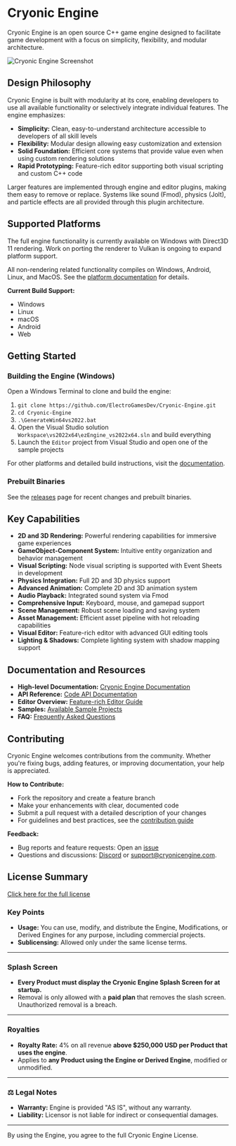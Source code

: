 # Cryonic Engine

Cryonic Engine is an open source C++ game engine designed to facilitate game development with a focus on simplicity, flexibility, and modular architecture.

![Cryonic Engine Screenshot](https://ezengine.net/pages/samples/media/showcase-1.jpg)

## Design Philosophy

Cryonic Engine is built with modularity at its core, enabling developers to use all available functionality or selectively integrate individual features. The engine emphasizes:

- **Simplicity:** Clean, easy-to-understand architecture accessible to developers of all skill levels
- **Flexibility:** Modular design allowing easy customization and extension
- **Solid Foundation:** Efficient core systems that provide value even when using custom rendering solutions
- **Rapid Prototyping:** Feature-rich editor supporting both visual scripting and custom C++ code

Larger features are implemented through engine and editor plugins, making them easy to remove or replace. Systems like sound (Fmod), physics (Jolt), and particle effects are all provided through this plugin architecture.

## Supported Platforms

The full engine functionality is currently available on Windows with Direct3D 11 rendering. Work on porting the renderer to Vulkan is ongoing to expand platform support.

All non-rendering related functionality compiles on Windows, Android, Linux, and MacOS. See the [platform documentation](http://ezEngine.net/pages/docs/build/supported-platforms.html) for details.

**Current Build Support:**
- Windows
- Linux
- macOS
- Android
- Web

## Getting Started

### Building the Engine (Windows)

Open a Windows Terminal to clone and build the engine:

1. `git clone https://github.com/ElectroGamesDev/Cryonic-Engine.git`
2. `cd Cryonic-Engine`
3. `.\GenerateWin64vs2022.bat`
4. Open the Visual Studio solution `Workspace\vs2022x64\ezEngine_vs2022x64.sln` and build everything
5. Launch the `Editor` project from Visual Studio and open one of the sample projects

For other platforms and detailed build instructions, visit the [documentation](https://ezengine.net/pages/docs/build/building-ez.html).

### Prebuilt Binaries

See the [releases](https://github.com/CryonicEngine/CryonicEngine/releases) page for recent changes and prebuilt binaries.

## Key Capabilities

- **2D and 3D Rendering:** Powerful rendering capabilities for immersive game experiences
- **GameObject-Component System:** Intuitive entity organization and behavior management
- **Visual Scripting:** Node visual scripting is supported with Event Sheets in development
- **Physics Integration:** Full 2D and 3D physics support
- **Advanced Animation:** Complete 2D and 3D animation system
- **Audio Playback:** Integrated sound system via Fmod
- **Comprehensive Input:** Keyboard, mouse, and gamepad support
- **Scene Management:** Robust scene loading and saving system
- **Asset Management:** Efficient asset pipeline with hot reloading capabilities
- **Visual Editor:** Feature-rich editor with advanced GUI editing tools
- **Lighting & Shadows:** Complete lighting system with shadow mapping support

## Documentation and Resources

- **High-level Documentation:** [Cryonic Engine Documentation](https://ezengine.net/pages/docs/docs-overview.html)
- **API Reference:** [Code API Documentation](https://ezengine.github.io/api-docs/)
- **Editor Overview:** [Feature-rich Editor Guide](http://ezengine.net/pages/getting-started/editor-overview.html)
- **Samples:** [Available Sample Projects](https://ezengine.net/pages/samples/samples-overview.html)
- **FAQ:** [Frequently Asked Questions](https://ezengine.net/pages/getting-started/faq.html)

## Contributing

Cryonic Engine welcomes contributions from the community. Whether you're fixing bugs, adding features, or improving documentation, your help is appreciated.

**How to Contribute:**
- Fork the repository and create a feature branch
- Make your enhancements with clear, documented code
- Submit a pull request with a detailed description of your changes
- For guidelines and best practices, see the [contribution guide](https://ezengine.net/pages/getting-started/how-to-contribute.html)

**Feedback:**
- Bug reports and feature requests: Open an [issue](https://github.com/CryonicEngine/CryonicEngine/issues)
- Questions and discussions: [Discord](https://discord.gg/Yqw52WDtW6) or [support@cryonicengine.com](mailto:support@cryonicengine.com).

## License Summary
[Click here for the full license](https://github.com/CryonicEngine/CryonicEngine/blob/main/LICENSE.md)

### Key Points

- **Usage:** You can use, modify, and distribute the Engine, Modifications, or Derived Engines for any purpose, including commercial projects.  
- **Sublicensing:** Allowed only under the same license terms.  

---

### Splash Screen

- **Every Product must display the Cryonic Engine Splash Screen for at startup.**  
- Removal is only allowed with a **paid plan** that removes the slash screen. Unauthorized removal is a breach.

---

### Royalties

- **Royalty Rate:** 4% on all revenue **above $250,000 USD per Product that uses the engine**.  
- Applies to **any Product using the Engine or Derived Engine**, modified or unmodified.  

---

### ⚖️ Legal Notes

- **Warranty:** Engine is provided "AS IS", without any warranty.  
- **Liability:** Licensor is not liable for indirect or consequential damages.  

---

By using the Engine, you agree to the full Cryonic Engine License.
